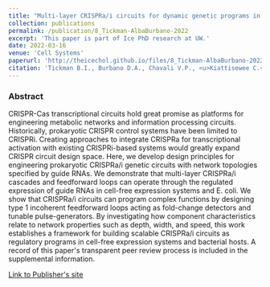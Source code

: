 ```yaml
---
title: "Multi-layer CRISPRa/i circuits for dynamic genetic programs in cell-free and bacterial systems"
collection: publications
permalink: /publication/8_Tickman-AlbaBurbano-2022
excerpt: 'This paper is part of Ice PhD research at UW.'
date: 2022-03-16
venue: 'Cell Systems'
paperurl: 'http://theicechol.github.io/files/8_Tickman-AlbaBurbano-2022.md.pdf'
citation: 'Tickman B.I., Burbano D.A., Chavali V.P., <u>Kiattisewee C.</u>, Fontana J., Khakimzhan A., Noireaux V., Zalatan J.G., Carothers J.M. (2022). &quot;Multi-layer CRISPRa/i circuits for dynamic genetic programs in cell-free and bacterial systems.&quot; <i>Cell Systems</i>. 13(3):215-229.e8. PMID: 34800362.'
---
```


### Abstract

CRISPR-Cas transcriptional circuits hold great promise as platforms for engineering metabolic networks and information processing circuits. Historically, prokaryotic CRISPR control systems have been limited to CRISPRi. Creating approaches to integrate CRISPRa for transcriptional activation with existing CRISPRi-based systems would greatly expand CRISPR circuit design space. Here, we develop design principles for engineering prokaryotic CRISPRa/i genetic circuits with network topologies specified by guide RNAs. We demonstrate that multi-layer CRISPRa/i cascades and feedforward loops can operate through the regulated expression of guide RNAs in cell-free expression systems and E. coli. We show that CRISPRa/i circuits can program complex functions by designing type 1 incoherent feedforward loops acting as fold-change detectors and tunable pulse-generators. By investigating how component characteristics relate to network properties such as depth, width, and speed, this work establishes a framework for building scalable CRISPRa/i circuits as regulatory programs in cell-free expression systems and bacterial hosts. A record of this paper's transparent peer review process is included in the supplemental information.

[Link to Publisher's site](https://www.cell.com/cell-systems/fulltext/S2405-4712(21)00419-1)
